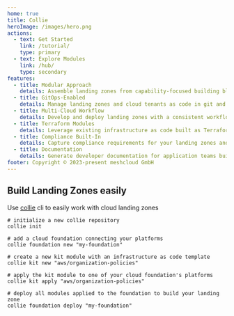 ```yaml
---
home: true
title: Collie
heroImage: /images/hero.png
actions:
  - text: Get Started
    link: /tutorial/
    type: primary
  - text: Explore Modules
    link: /hub/
    type: secondary
features:
  - title: Modular Approach
    details: Assemble landing zones from capability-focused building blocks.
  - title: GitOps-Enabled
    details: Manage landing zones and cloud tenants as code in git and automate workflows with GitOps.
  - title: Multi-Cloud Workflow
    details: Develop and deploy landing zones with a consistent workflow across all platforms.
  - title: Terraform Modules
    details: Leverage existing infrastructure as code built as Terraform modules.
  - title: Compliance Built-In
    details: Capture compliance requirements for your landing zones and document their implementation as policies.
  - title: Documentation
    details: Generate developer documentation for application teams building on your land zones and compliance documentation 
footer: Copyright © 2023-present meshcloud GmbH
---
```


## Build Landing Zones easily

Use [collie](https://github.com/meshcloud/collie-cli) cli to easily work with cloud landing zones

```shell
# initialize a new collie repository
collie init

# add a cloud foundation connecting your platforms
collie foundation new "my-foundation"

# create a new kit module with an infrastructure as code template
collie kit new "aws/organization-policies"   

# apply the kit module to one of your cloud foundation's platforms
collie kit apply "aws/organization-policies"

# deploy all modules applied to the foundation to build your landing zone
collie foundation deploy "my-foundation" 
```
